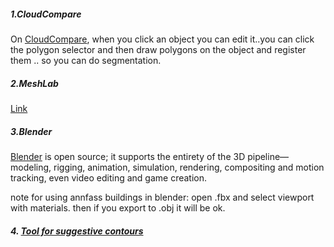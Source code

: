 ##### 1.CloudCompare

On [CloudCompare](https://www.danielgm.net/cc/), when you click an object you can edit it..you can click the polygon selector and then draw polygons on the object and register them .. so you can do segmentation.

##### 2.MeshLab

[Link](https://www.meshlab.net/)

##### 3.Blender

[Blender](https://snapcraft.io/blender) is open source; it supports the entirety of the 3D pipeline—modeling, rigging, animation, simulation, rendering, compositing and motion tracking, even video editing and game creation.

note for using annfass buildings in blender:
open .fbx and select viewport with materials. then if you export to .obj it will be ok.


##### 4. [Tool for suggestive contours](https://gfx.cs.princeton.edu/proj/sugcon/)

